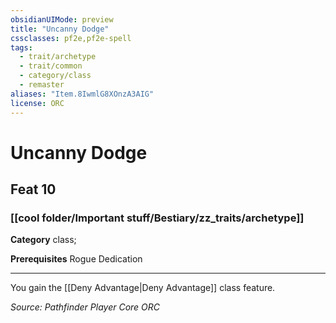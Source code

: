 ```yaml
---
obsidianUIMode: preview
title: "Uncanny Dodge"
cssclasses: pf2e,pf2e-spell
tags:
  - trait/archetype
  - trait/common
  - category/class
  - remaster
aliases: "Item.8IwmlG8XOnzA3AIG"
license: ORC
---
```

# Uncanny Dodge
## Feat 10
### [[cool folder/Important stuff/Bestiary/zz_traits/archetype]]

**Category** class; 



**Prerequisites** Rogue Dedication
* * *
You gain the [[Deny Advantage|Deny Advantage]] class feature.

*Source: Pathfinder Player Core*
*ORC*